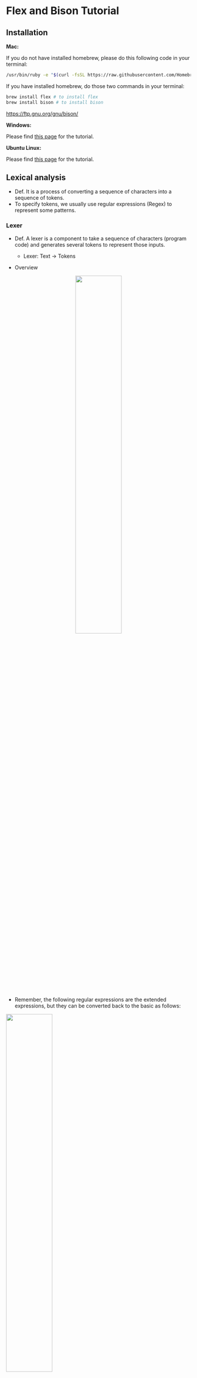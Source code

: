 # Flex and Bison Tutorial

## Installation
**Mac:**

If you do not have installed homebrew, please do this following code in your terminal:
```bash
/usr/bin/ruby -e "$(curl -fsSL https://raw.githubusercontent.com/Homebrew/install/master/install)"
```
If you have installed homebrew, do those two commands in your terminal:
```bash
brew install flex # to install flex
brew install bison # to install bison
```
https://ftp.gnu.org/gnu/bison/

**Windows:**

Please find [this page](https://samskalicky.wordpress.com/2014/01/25/tutorial-setting-up-flex-bison-on-windows/) for the tutorial.

**Ubuntu Linux:**

Please find [this page](https://ccm.net/faq/30635-how-to-install-flex-and-bison-under-ubuntu) for the tutorial.

## Lexical analysis
- Def. It is a process of converting a sequence of characters into a sequence of tokens.
- To specify tokens, we usually use regular expressions (Regex) to represent some patterns.

### Lexer
- Def. A lexer is a component to take a sequence of characters (program code) and generates several tokens to represent those inputs.
  - Lexer: Text → Tokens

- Overview
<p align="center">
<img src="img/lex.png" height="50%" width="50%">
</p>

- Remember, the following regular expressions are the extended expressions, but they can be converted back to the basic as follows:
<p align="left">
<img src="img/extregex.png" height="50%" width="50%">
</p>

## Syntax analysis
- Def. It is a process of analyzing the input sequence of tokens and giving a structural representation of the input (usually represent by a abstract syntax tree or a parse tree)

**Q:** How to specify a language syntax?
  - Context free grammar (CFG) which consists of the set of rules (productions)
  - Uses special notation to represent (BNF – [Backus Naur Form](https://en.wikipedia.org/wiki/Backus%E2%80%93Naur_form)) 

### Parser
- Def. A parser is a component that takes the tokens produced by the lexer as input and builds a parse tree based on the input.
  - Parser: Tokens → Parse Tree
- There are two kinds of parser: LL and LR (Bison use this type of parser). The main difference between these two is the analysis strategy (parsing procedure).
- Consider this simple grammar for calculator:
```
E → E + T | T
T → T ∗ F | F
F → ( E ) | id
Note: E is the root symbol in this grammar.
```
**Q:** How to build a parse tree for parsing such a string contains `id * id`? Remember, both two strategies will scan a string from left-to-right.

- Thus, by a combination of lexer and parser, the whole process for those two analysis is:
<p align="center">
<img src="img/process.png" height="50%" width="50%">
</p>

## Precedence and Associativity
- Please check Lecture 01, slide 22 ~ 23.

## Flex Scanner (*.l files)
**Skeleton (structure for a flex file):**
``` c++
%{
C/C++ declarations
%}

Flex declarations

%%
Token rules (Regular expression i.e. Regex)
%%
Additional C/C++ code
```

**Creating a Regex(regular expression):**

- This is the syntax how to design regular expression:
```c++
%%
<regular expression>        { <actions> }
%%
```
- For example, suppose we want to create regexes for positive integers and plus sign:
```c++
%%
[1-9]*[0-9]       { return INT; }
"+"               { return PLUS; }
%%
```
- Here is one sample [table](https://www.cs.virginia.edu/~cr4bd/flex-manual/Patterns.html) of regular expressions that flex could support.
- To test the correctness of regular expression, I recommend you to use a online [tool](https://regex101.com/).

## Bison Parser (*.y files)
**Skeleton (structure for a bison file):**
``` c++
%{
C/C++ declarations
%}

Bison declarations

%%
Grammar rules (BNF form)
%%

Additional C/C++ code
```

**Creating a grammar:**

- This is the syntax that generates the grammars and tokens:

``` c++
/****** Start Symbol ****/
%start <start_symbol> /* put start symbol here*/
  /*example*/
%start prog

/****** Token ****/
%token <token_name> <token_name> ...
  /*example*/
%token PLUS NUM

/****** Grammar ****/
%%
  /*example*/
prog :  NUM PLUS NUM /* This is the same as CFG: prog -> NUM + NUM*/                   
     ;
%%
```
- **Note that** Bison takes as input a context-free grammar specification
- Here is a [website](https://web.stanford.edu/class/archive/cs/cs103/cs103.1156/tools/cfg/) for testing the correctness of CFG.
- Don't forget to put the main function in your parser at the end of the bison file.
- A [tutorial](https://www.gnu.org/software/bison/manual/html_node/Rules.html) to design bison grammar rules.

## Calculator Example
- Please download those examples through the NYU Classes.

## How to run the program

Make sure you have `make.sh`, `<file_name>.l` and `<file_name>.y` in your folder. Run the following code on the terminal:
```bash
./make.sh <file_name>
./a.out
1 + 3 * 4
# click control + D to exit
```

## Hands on: Boolean calculator
**Q:** How could we build a calculator for Boolean operations?

## Sample thoughts to design Regex and Grammar
**Question 1:**

Design a regular expression for a language that accept all strings of lowercase letters containing the five english vowels (a,e,i,o,u) in order and each occurring exactly at once.

For instance, a valid string is:
```
h a b e c i k o u m
```
and an invalid string is:
```
s a a a a b e
```
###### Answer:
The idea to think about this question is designing a pattern to match five signle vowels in the alphabetical order. For example, we can create a format as:
```
?a?e?i?o?u?
```
Let `?` be a character class to match non-vowels: 
```
? = [b-df-hj-np-t-v-z]
```
Then we could generate regex like this:
```
(?*)a(?*)e(?*)i(?*)o(?*)u(?*)
```

**Question 2:**

Design a context-free grammar that accept this language:

<img src="http://latex.codecogs.com/svg.latex?\{  a^i b^j c^k \, | \, i,j,k \geq 0 \,\, and \,\, i=j+k \}" border="0"/>

###### Answer:
The idea is that the number of occurences of `c` must equal to the sum of the occurences for `a` and `b`. That is, if a string contains `a`, it must also contains either `b` or `c`. Here is one possible solution:
```
S -> aSc | X
X -> aXb | ε
```

## Notes
- To learn more about flex and bison, please see [this manual](http://web.iitd.ac.in/~sumeet/flex__bison.pdf).

## Installation (dep)

### Bison
- Please go to [this page](https://ftp.gnu.org/gnu/bison/) and download the bison package with version 3.0.4.
- Uncompress the downloaded file and open the terminal with a path inside that folder
- run `./configure`, `make` and `make install`
